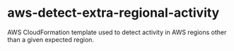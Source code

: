 # aws-detect-extra-regional-activity
AWS CloudFormation template used to detect activity in AWS regions other than a given expected region.
